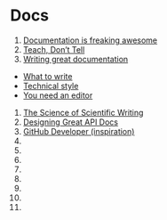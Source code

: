 # Docs

1. [Documentation is freaking awesome](http://warpspire.com/talks/documentation/)
1. [Teach, Don’t Tell](http://stevelosh.com/blog/2013/09/teach-dont-tell/)
1. [Writing great documentation](http://jacobian.org/writing/great-documentation/)
  - [What to write](http://jacobian.org/writing/what-to-write/)
  - [Technical style](http://jacobian.org/writing/technical-style/)
  - [You need an editor](http://jacobian.org/writing/editors/)
1. [The Science of Scientific Writing](http://www.americanscientist.org/issues/id.877,y.0,no.,content.true,page.1,css.print/issue.aspx)
1. [Designing Great API Docs](http://blog.parse.com/2012/01/11/designing-great-api-docs/)
1. [GitHub Developer (inspiration)](https://developer.github.com/)
1. []()
1. []()
1. []()
1. []()
1. []()
1. []()
1. []()
1. []()